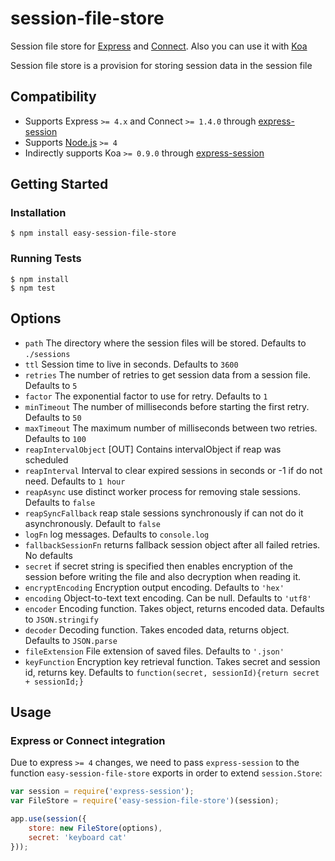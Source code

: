 # session-file-store

Session file store for [Express](http://expressjs.com/) and [Connect](https://github.com/senchalabs/connect).
Also you can use it with [Koa](http://koajs.com/)

Session file store is a provision for storing session data in the session file

## Compatibility

* Supports Express `>= 4.x` and Connect `>= 1.4.0` through [express-session][express-session-url]
* Supports [Node.js][node-url] `>= 4`
* Indirectly supports Koa `>= 0.9.0` through [express-session][express-session-url]

## Getting Started

### Installation

    $ npm install easy-session-file-store

### Running Tests

    $ npm install
    $ npm test

## Options

  - `path`               The directory where the session files will be stored. Defaults to `./sessions`
  - `ttl`                Session time to live in seconds. Defaults to `3600`
  - `retries`            The number of retries to get session data from a session file. Defaults to `5`
  - `factor`             The exponential factor to use for retry. Defaults to `1`
  - `minTimeout`         The number of milliseconds before starting the first retry. Defaults to `50`
  - `maxTimeout`         The maximum number of milliseconds between two retries. Defaults to `100`
  - `reapIntervalObject` [OUT] Contains intervalObject if reap was scheduled
  - `reapInterval`       Interval to clear expired sessions in seconds or -1 if do not need. Defaults to `1 hour`
  - `reapAsync`          use distinct worker process for removing stale sessions. Defaults to `false`
  - `reapSyncFallback`   reap stale sessions synchronously if can not do it asynchronously. Default to `false`
  - `logFn`              log messages. Defaults to `console.log`
  - `fallbackSessionFn`  returns fallback session object after all failed retries. No defaults
  - `secret`             if secret string is specified then enables encryption of the session before writing the file and also decryption when reading it.
  - `encryptEncoding`    Encryption output encoding. Defaults to `'hex'`
  - `encoding`           Object-to-text text encoding. Can be null. Defaults to `'utf8'`
  - `encoder`            Encoding function. Takes object, returns encoded data. Defaults to `JSON.stringify`
  - `decoder`            Decoding function. Takes encoded data, returns object. Defaults to `JSON.parse`
  - `fileExtension`      File extension of saved files. Defaults to `'.json'`
  - `keyFunction`        Encryption key retrieval function. Takes secret and session id, returns key. Defaults to `function(secret, sessionId){return secret + sessionId;}`

## Usage

### Express or Connect integration

Due to express `>= 4` changes, we need to pass `express-session` to the function `easy-session-file-store` exports in order to extend `session.Store`:

```js
var session = require('express-session');
var FileStore = require('easy-session-file-store')(session);

app.use(session({
    store: new FileStore(options),
    secret: 'keyboard cat'
}));
```

[npm-url]: https://npmjs.org/package/easy-session-file-store
[node-url]: http://nodejs.org/download/
[express-session-url]: https://github.com/expressjs/session
